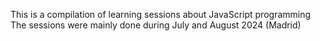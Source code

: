 This is a compilation of learning sessions about JavaScript programming
The sessions were mainly done during July and August 2024 (Madrid)
